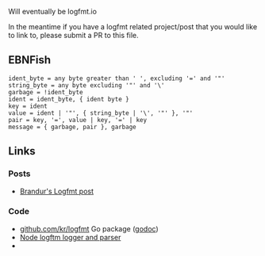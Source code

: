 Will eventually be logfmt.io

In the meantime if you have a logfmt related project/post that you would like to link to, please submit a PR to this file.

## EBNFish

```
ident_byte = any byte greater than ' ', excluding '=' and '"'
string_byte = any byte excluding '"' and '\'
garbage = !ident_byte
ident = ident_byte, { ident byte }
key = ident
value = ident | '"', { string_byte | '\', '"' }, '"'
pair = key, '=', value | key, '=' | key
message = { garbage, pair }, garbage
```

## Links

### Posts

* [Brandur's Logfmt post](https://brandur.org/logfmt)

### Code

* [github.com/kr/logfmt](https://github.com/kr/logfmt) Go package ([godoc](https://godoc.org/github.com/kr/logfmt))
* [Node logftm logger and parser](https://github.com/csquared/node-logfmt)
* 
